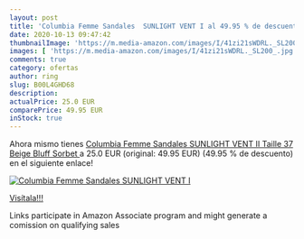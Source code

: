 ```yaml
---
layout: post
title: 'Columbia Femme Sandales  SUNLIGHT VENT I al 49.95 % de descuento'
date: 2020-10-13 09:47:42
thumbnailImage: 'https://m.media-amazon.com/images/I/41zi21sWDRL._SL200_.jpg'
images: [ 'https://m.media-amazon.com/images/I/41zi21sWDRL._SL200_.jpg' ]
comments: true
category: ofertas
author: ring
slug: B00L4GHD68
description:
actualPrice: 25.0 EUR
comparePrice: 49.95 EUR
inStock: true
---
```


Ahora mismo tienes [Columbia Femme Sandales  SUNLIGHT VENT II  Taille 37  Beige  Bluff  Sorbet ](https://www.amazon.fr/dp/B00L4GHD68/?tag=tolees0d-21) a 25.0 EUR (original: 49.95 EUR) (49.95 %  de descuento) en el siguiente enlace!

[![Columbia Femme Sandales  SUNLIGHT VENT I](https://m.media-amazon.com/images/I/41zi21sWDRL._SL200_.jpg)](https://www.amazon.fr/dp/B00L4GHD68/?tag=tolees0d-21)

[Visítala!!!](https://www.amazon.fr/dp/B00L4GHD68/?tag=tolees0d-21)

Links participate in Amazon Associate program and might generate a comission on qualifying sales
